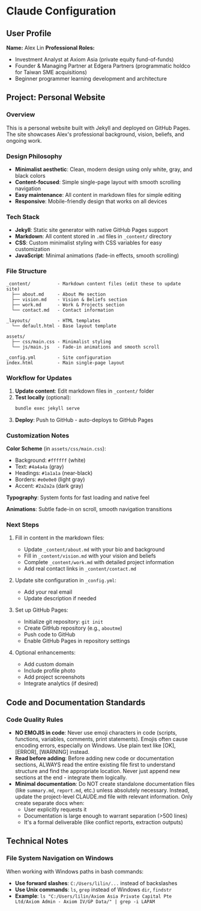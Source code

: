 # Claude Configuration

## User Profile
**Name:** Alex Lin
**Professional Roles:**
- Investment Analyst at Axiom Asia (private equity fund-of-funds)
- Founder & Managing Partner at Edgera Partners (programmatic holdco for Taiwan SME acquisitions)
- Beginner programmer learning development and architecture

## Project: Personal Website

### Overview
This is a personal website built with Jekyll and deployed on GitHub Pages. The site showcases Alex's professional background, vision, beliefs, and ongoing work.

### Design Philosophy
- **Minimalist aesthetic**: Clean, modern design using only white, gray, and black colors
- **Content-focused**: Simple single-page layout with smooth scrolling navigation
- **Easy maintenance**: All content in markdown files for simple editing
- **Responsive**: Mobile-friendly design that works on all devices

### Tech Stack
- **Jekyll**: Static site generator with native GitHub Pages support
- **Markdown**: All content stored in `.md` files in `_content/` directory
- **CSS**: Custom minimalist styling with CSS variables for easy customization
- **JavaScript**: Minimal animations (fade-in effects, smooth scrolling)

### File Structure
```
_content/          - Markdown content files (edit these to update site)
  ├── about.md     - About Me section
  ├── vision.md    - Vision & Beliefs section
  ├── work.md      - Work & Projects section
  └── contact.md   - Contact information

_layouts/          - HTML templates
  └── default.html - Base layout template

assets/
  ├── css/main.css - Minimalist styling
  └── js/main.js   - Fade-in animations and smooth scroll

_config.yml        - Site configuration
index.html         - Main single-page layout
```

### Workflow for Updates

1. **Update content**: Edit markdown files in `_content/` folder
2. **Test locally** (optional):
   ```bash
   bundle exec jekyll serve
   ```
3. **Deploy**: Push to GitHub - auto-deploys to GitHub Pages

### Customization Notes

**Color Scheme** (in `assets/css/main.css`):
- Background: `#ffffff` (white)
- Text: `#4a4a4a` (gray)
- Headings: `#1a1a1a` (near-black)
- Borders: `#e0e0e0` (light gray)
- Accent: `#2a2a2a` (dark gray)

**Typography**: System fonts for fast loading and native feel

**Animations**: Subtle fade-in on scroll, smooth navigation transitions

### Next Steps

1. Fill in content in the markdown files:
   - Update `_content/about.md` with your bio and background
   - Fill in `_content/vision.md` with your vision and beliefs
   - Complete `_content/work.md` with detailed project information
   - Add real contact links in `_content/contact.md`

2. Update site configuration in `_config.yml`:
   - Add your real email
   - Update description if needed

3. Set up GitHub Pages:
   - Initialize git repository: `git init`
   - Create GitHub repository (e.g., `aboutme`)
   - Push code to GitHub
   - Enable GitHub Pages in repository settings

4. Optional enhancements:
   - Add custom domain
   - Include profile photo
   - Add project screenshots
   - Integrate analytics (if desired)

## Code and Documentation Standards

### Code Quality Rules
- **NO EMOJIS in code**: Never use emoji characters in code (scripts, functions, variables, comments, print statements). Emojis often cause encoding errors, especially on Windows. Use plain text like [OK], [ERROR], [WARNING] instead.
- **Read before adding**: Before adding new code or documentation sections, ALWAYS read the entire existing file first to understand structure and find the appropriate location. Never just append new sections at the end - integrate them logically.
- **Minimal documentation**: Do NOT create standalone documentation files (like `summary.md`, `report.md`, etc.) unless absolutely necessary. Instead, update the project-level CLAUDE.md file with relevant information. Only create separate docs when:
  - User explicitly requests it
  - Documentation is large enough to warrant separation (>500 lines)
  - It's a formal deliverable (like conflict reports, extraction outputs)

## Technical Notes

### File System Navigation on Windows
When working with Windows paths in bash commands:
- **Use forward slashes**: `C:/Users/lilin/...` instead of backslashes
- **Use Unix commands**: `ls`, `grep` instead of Windows `dir`, `findstr`
- **Example**: `ls "C:/Users/lilin/Axiom Asia Private Capital Pte Ltd/Axiom Admin - Axiom IV/GP Data/" | grep -i LAPAM`
